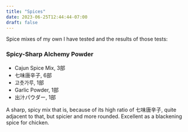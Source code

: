```yaml
---
title: "Spices"
date: 2023-06-25T12:44:44-07:00
draft: false
---
```


Spice mixes of my own I have tested and the results of those tests:

### Spicy-Sharp Alchemy Powder

- Cajun Spice Mix,	3部
- 七味唐辛子,	6部
- 고춧가루,	1部
- Garlic Powder, 1部
- 出汁パウダー,	1部

A sharp, spicy mix that is, because of its high ratio of 七味唐辛子, quite adjacent to that, but spicier and more rounded. Excellent as a blackening spice for chicken.